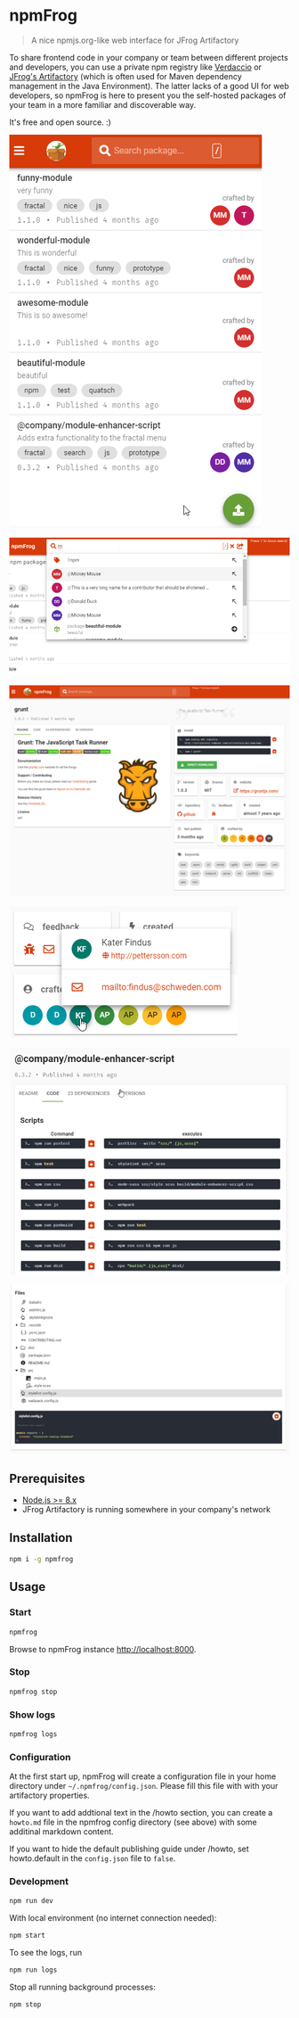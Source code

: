 # npmFrog

> A nice npmjs.org-like web interface for JFrog Artifactory

To share frontend code in your company or team between different projects and developers, you can use a private npm registry like [Verdaccio](https://verdaccio.org/) or [JFrog's Artifactory](https://www.jfrog.com/confluence/display/RTF/Npm+Registry) (which is often used for Maven dependency management in the Java Environment).
The latter lacks of a good UI for web developers, so npmFrog is here to present you the self-hosted packages of your team in a more familiar and discoverable way.

It's free and open source. :)

![Screenshot](art/screenshot-list.png)

![Screenshot](art/screenshot-search.png)

![Screenshot](art/screenshot-detail.png)

![Screenshot](art/screenshot-crafter.png)

![Screenshot](art/screenshot-scripts.png)

![Screenshot](art/screenshot-files.png)

## Prerequisites

- [Node.js >= 8.x](https://nodejs.org/en/download/)
- JFrog Artifactory is running somewhere in your company's network

## Installation

```bash
npm i -g npmfrog
```

## Usage

### Start

```bash
npmfrog
```

Browse to npmFrog instance [http://localhost:8000](http://localhost:8000).

### Stop

```bash
npmfrog stop
```

### Show logs

```bash
npmfrog logs
```

### Configuration

At the first start up, npmFrog will create a configuration file in your home directory under `~/.npmfrog/config.json`. Please fill this file with with your artifactory properties.

If you want to add addtional text in the /howto section, you can create a `howto.md` file in the npmfrog config directory (see above) with some additinal markdown content.

If you want to hide the default publishing guide under /howto, set howto.default in the `config.json` file to `false`.

### Development

```bash
npm run dev
```

With local environment (no internet connection needed):

```bash
npm start
```

To see the logs, run

```bash
npm run logs
```

Stop all running background processes:

```bash
npm stop
```

